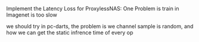 Implement the Latency Loss for ProxylessNAS: One Problem is train in Imagenet is too slow

we should try in pc-darts, the problem is we channel sample is random, and how we can get the static infrence time of every op 

